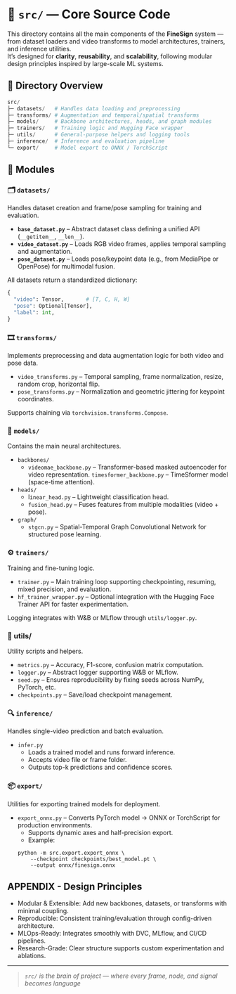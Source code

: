 # 🧠 `src/` — Core Source Code

This directory contains all the main components of the **FineSign** system — from dataset loaders and video transforms to model architectures, trainers, and inference utilities.  
It’s designed for **clarity**, **reusability**, and **scalability**, following modular design principles inspired by large-scale ML systems.


## 📁 Directory Overview
```php
src/
├─ datasets/   # Handles data loading and preprocessing
├─ transforms/ # Augmentation and temporal/spatial transforms
├─ models/     # Backbone architectures, heads, and graph modules
├─ trainers/   # Training logic and Hugging Face wrapper
├─ utils/      # General-purpose helpers and logging tools
├─ inference/  # Inference and evaluation pipeline
└─ export/     # Model export to ONNX / TorchScript
```

## 🧩 Modules

### 🗂️ `datasets/`
Handles dataset creation and frame/pose sampling for training and evaluation.

- **`base_dataset.py`** – Abstract dataset class defining a unified API (`__getitem__`, `__len__`).
- **`video_dataset.py`** – Loads RGB video frames, applies temporal sampling and augmentation.
- **`pose_dataset.py`** – Loads pose/keypoint data (e.g., from MediaPipe or OpenPose) for multimodal fusion.

All datasets return a standardized dictionary:
```python
{
  "video": Tensor,       # [T, C, H, W]
  "pose": Optional[Tensor],
  "label": int,
}
```

### 🎞️ `transforms/`
Implements preprocessing and data augmentation logic for both video and pose data.
- `video_transforms.py` – Temporal sampling, frame normalization, resize, random crop, horizontal flip.
- `pose_transforms.py` – Normalization and geometric jittering for keypoint coordinates.

Supports chaining via `torchvision.transforms.Compose`.

### 🧠 `models/`
Contains the main neural architectures.
- `backbones/`
    - `videomae_backbone.py` – Transformer-based masked autoencoder for video representation.
    `timesformer_backbone.py` – TimeSformer model (space-time attention).
- `heads/`
    - l`inear_head.py` – Lightweight classification head.
    - `fusion_head.py` – Fuses features from multiple modalities (video + pose).
- `graph/`
    - `stgcn.py` – Spatial-Temporal Graph Convolutional Network for structured pose learning.
### ⚙️ `trainers/`
Training and fine-tuning logic.
- `trainer.py` – Main training loop supporting checkpointing, resuming, mixed precision, and evaluation.
- `hf_trainer_wrapper.py` – Optional integration with the Hugging Face Trainer API for faster experimentation.

Logging integrates with W&B or MLflow through `utils/logger.py`.

### 🧰 utils/
Utility scripts and helpers.
- `metrics.py` – Accuracy, F1-score, confusion matrix computation.
- `logger.py` – Abstract logger supporting W&B or MLflow.
- `seed.py` – Ensures reproducibility by fixing seeds across NumPy, PyTorch, etc.
- `checkpoints.py` – Save/load checkpoint management.

### 🔍 `inference/`
Handles single-video prediction and batch evaluation.
- `infer.py`
    - Loads a trained model and runs forward inference.
    - Accepts video file or frame folder.
    - Outputs top-k predictions and confidence scores.

### 📦 `export/`
Utilities for exporting trained models for deployment.
- `export_onnx.py` – Converts PyTorch model → ONNX or TorchScript for production environments.
    - Supports dynamic axes and half-precision export.
    - Example:
    ```
    python -m src.export.export_onnx \
        --checkpoint checkpoints/best_model.pt \
        --output onnx/finesign.onnx 
    ```


## APPENDIX - Design Principles
- Modular & Extensible: Add new backbones, datasets, or transforms with minimal coupling.
- Reproducible: Consistent training/evaluation through config-driven architecture.
- MLOps-Ready: Integrates smoothly with DVC, MLflow, and CI/CD pipelines.
- Research-Grade: Clear structure supports custom experimentation and ablations.


---
> *`src/` is the brain of project — where every frame, node, and signal becomes language*